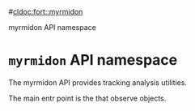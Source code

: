 #<cldoc:fort::myrmidon>

myrmidon API namespace

# `myrmidon` API namespace

The myrmidon API provides tracking analysis utilities.

The main entr point is the <Experiment> that observe <Ant> objects.
